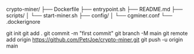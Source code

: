 crypto-miner/
├── Dockerfile
├── entrypoint.sh
├── README.md
├── scripts/
│   └── start-miner.sh
├── config/
│   └── cgminer.conf
└── .dockerignore



git init
git add .
git commit -m "first commit"
git branch -M main
git remote add origin https://github.com/PetrJoe/crypto-miner.git
git push -u origin main